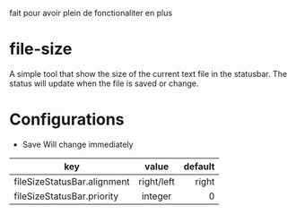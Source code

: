 fait pour avoir plein de fonctionaliter en plus
# file-size

A simple tool that show the size of the current text file in the statusbar.
The status will update when the file is saved or change.

# Configurations

- Save Will change immediately

| key                         | value      |default|
| --------------------------- |:----------:| -----:|
| fileSizeStatusBar.alignment | right/left | right |
| fileSizeStatusBar.priority  | integer    |   0   |